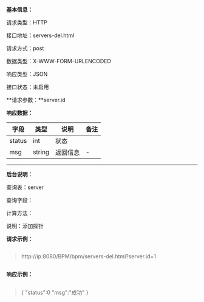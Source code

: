 **基本信息：**

请求类型：HTTP

接口地址：servers-del.html

请求方式：post

数据类型：X-WWW-FORM-URLENCODED

响应类型：JSON

接口状态：未启用

**请求参数：**server.id

**响应数据：**

| **字段** | **类型** | **说明** | **备注** |
| --- | --- | --- | --- |
| status | int | 状态 | |
| msg | string | 返回信息 | - |

---

**后台说明：**

查询表：server

查询字段：

计算方法：

说明：添加探针

**请求示例：**

> ```js

> http://ip:8080/BPM/bpm/servers-del.html?server.id=1

> ```

**响应示例：**

> ```js

> {
>     "status":0
>     "msg":"成功"
> }

> ```


